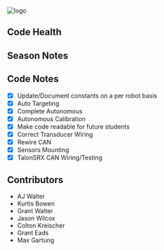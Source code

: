 ![logo](https://github.com/FRC-3695/2023-Season---Crescendo/blob/master/Logo.jpeg?raw=true)
## Code Health
## Season Notes
## Code Notes
- [x] Update/Document constants on a per robot basis
- [x] Auto Targeting
- [x] Complete Autonomous
- [X] Autonomous Calibration
- [X] Make code readable for future students
- [X] Correct Transducer Wiring
- [X] Rewire CAN
- [X] Sensors Mounting
- [X] TalonSRX CAN Wiring/Testing
## Contributors
- AJ Walter
- Kurtis Bowen
- Grant Walter
- Jason Wilcox
- Colton Kreischer
- Grant Eads
- Max Gartung
